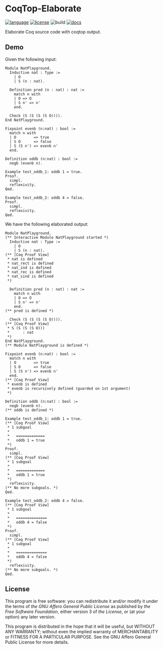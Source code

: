 # CoqTop-Elaborate

[![language](https://img.shields.io/badge/language-Haskell-blue)](https://www.haskell.org)
[![license](https://img.shields.io/badge/Source-AGPL--v3.0-blueviolet)](https://www.gnu.org/licenses/agpl-3.0.html)
![build](https://github.com/Krantz-XRF/coqtop-elaborate/workflows/build/badge.svg)
[![docs](https://img.shields.io/badge/Doc-GitHub%20Pages-brightgreen)](https://krantz-xrf.github.io/coqtop-elaborate/)

Elaborate Coq source code with coqtop output.

## Demo

Given the following input:

```coq
Module NatPlayground.
  Inductive nat : Type :=
    | O
    | S (n : nat).

  Definition pred (n : nat) : nat :=
    match n with
    | O => O
    | S n' => n'
    end.

  Check (S (S (S (S O)))).
End NatPlayground.

Fixpoint evenb (n:nat) : bool :=
  match n with
  | O        => true
  | S O      => false
  | S (S n') => evenb n'
  end.

Definition oddb (n:nat) : bool :=
  negb (evenb n).

Example test_oddb_1: oddb 1 = true.
Proof.
  simpl.
  reflexivity.
Qed.

Example test_oddb_2: oddb 4 = false.
Proof.
  simpl.
  reflexivity.
Qed.
```

We have the following elaborated output:

```coq
Module NatPlayground.
(** Interactive Module NatPlayground started *)
  Inductive nat : Type :=
    | O
    | S (n : nat).
(** [Coq Proof View]
 * nat is defined
 * nat_rect is defined
 * nat_ind is defined
 * nat_rec is defined
 * nat_sind is defined
 *)

  Definition pred (n : nat) : nat :=
    match n with
    | O => O
    | S n' => n'
    end.
(** pred is defined *)

  Check (S (S (S (S O)))).
(** [Coq Proof View]
 * S (S (S (S O)))
 *      : nat
 *)
End NatPlayground.
(** Module NatPlayground is defined *)

Fixpoint evenb (n:nat) : bool :=
  match n with
  | O        => true
  | S O      => false
  | S (S n') => evenb n'
  end.
(** [Coq Proof View]
 * evenb is defined
 * evenb is recursively defined (guarded on 1st argument)
 *)

Definition oddb (n:nat) : bool :=
  negb (evenb n).
(** oddb is defined *)

Example test_oddb_1: oddb 1 = true.
(** [Coq Proof View]
 * 1 subgoal
 *
 *   =============
 *   oddb 1 = true
 *)
Proof.
  simpl.
(** [Coq Proof View]
 * 1 subgoal
 *
 *   =============
 *   oddb 1 = true
 *)
  reflexivity.
(** No more subgoals. *)
Qed.

Example test_oddb_2: oddb 4 = false.
(** [Coq Proof View]
 * 1 subgoal
 *
 *   ==============
 *   oddb 4 = false
 *)
Proof.
  simpl.
(** [Coq Proof View]
 * 1 subgoal
 *
 *   ==============
 *   oddb 4 = false
 *)
  reflexivity.
(** No more subgoals. *)
Qed.
```

## License

This program is free software: you can redistribute it and/or modify it under the terms of *the GNU Affero General Public License* as published by *the Free Software Foundation*, either version 3 of *the License*, or (at your option) any later version.

This program is distributed in the hope that it will be useful, but WITHOUT ANY WARRANTY; without even the implied warranty of MERCHANTABILITY or FITNESS FOR A PARTICULAR PURPOSE. See the GNU Affero General Public License for more details.
